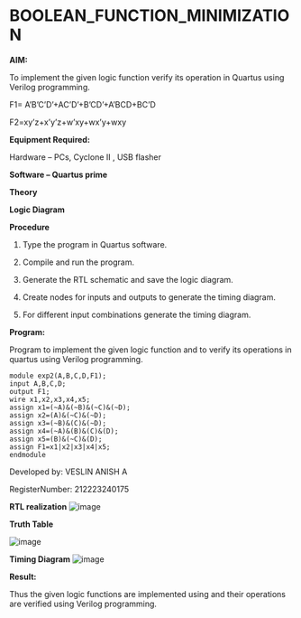 # BOOLEAN_FUNCTION_MINIMIZATION

**AIM:**

To implement the given logic function verify its operation in Quartus using Verilog programming.

F1= A’B’C’D’+AC’D’+B’CD’+A’BCD+BC’D 

F2=xy’z+x’y’z+w’xy+wx’y+wxy

**Equipment Required:**

Hardware – PCs, Cyclone II , USB flasher

**Software – Quartus prime**

**Theory**

**Logic Diagram**

**Procedure**

1.	Type the program in Quartus software.

2.	Compile and run the program.

3.	Generate the RTL schematic and save the logic diagram.

4.	Create nodes for inputs and outputs to generate the timing diagram.

5.	For different input combinations generate the timing diagram.


**Program:**

Program to implement the given logic function and to verify its operations in quartus using Verilog programming. 
~~~
module exp2(A,B,C,D,F1);
input A,B,C,D;
output F1;
wire x1,x2,x3,x4,x5;
assign x1=(~A)&(~B)&(~C)&(~D);
assign x2=(A)&(~C)&(~D);
assign x3=(~B)&(C)&(~D);
assign x4=(~A)&(B)&(C)&(D);
assign x5=(B)&(~C)&(D);
assign F1=x1|x2|x3|x4|x5;
endmodule
~~~

Developed by:  VESLIN ANISH A

RegisterNumber: 212223240175


**RTL realization**
![image](https://github.com/veslin23000303/BOOLEAN_FUNCTION_MINIMIZATION/assets/151148539/58d77dfa-ffac-4db9-bb83-14e39a416130)


**Truth Table**

![image](https://github.com/veslin23000303/BOOLEAN_FUNCTION_MINIMIZATION/assets/151148539/762980b5-90fe-4bd0-9e7e-d14fddd54424)

**Timing Diagram**
![image](https://github.com/veslin23000303/BOOLEAN_FUNCTION_MINIMIZATION/assets/151148539/ffc733cd-f926-4f7f-bcc6-a5ab7cc944d5)

**Result:**

Thus the given logic functions are implemented using and their operations are verified using Verilog programming.


